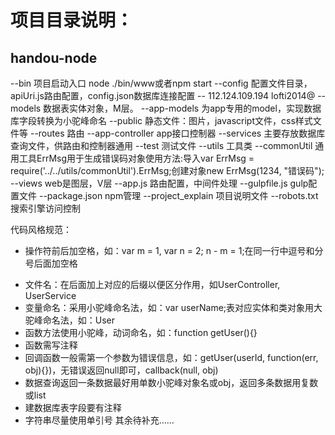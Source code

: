 项目目录说明：
============
handou-node
------------
  --bin             项目启动入口 node ./bin/www或者npm start
  --config          配置文件目录，apiUri.js路由配置，config.json数据库连接配置
    -- 112.124.109.194 lofti2014@
  --models          数据表实体对象，M层。
    --app-models    为app专用的model，实现数据库字段转换为小驼峰命名
  --public          静态文件：图片，javascript文件，css样式文件等
  --routes          路由
    --app-controller  app接口控制器
  --services        主要存放数据库查询文件，供路由和控制器通用
  --test            测试文件
  --utils           工具类
    --commonUtil    通用工具ErrMsg用于生成错误码对象使用方法:导入var ErrMsg = require('../../utils/commonUtil').ErrMsg;创建对象new ErrMsg(1234, "错误码");
  --views           web是图层，V层
  --app.js          路由配置，中间件处理
  --gulpfile.js     gulp配置文件
  --package.json    npm管理
  --project_explain  项目说明文件
  --robots.txt      搜索引擎访问控制

代码风格规范：

* 操作符前后加空格，如：var m = 1, var n = 2; n - m = 1;在同一行中逗号和分号后面加空格
- 文件名：在后面加上对应的后缀以便区分作用，如UserController, UserService
- 变量命名：采用小驼峰命名法，如：var userName;表对应实体和类对象用大驼峰命名法，如：User
- 函数方法使用小驼峰，动词命名，如：function getUser(){}
- 函数需写注释
- 回调函数一般需第一个参数为错误信息，如：getUser(userId, function(err, obj){})，无错误返回null即可，callback(null, obj)
- 数据查询返回一条数据最好用单数小驼峰对象名或obj，返回多条数据用复数或list
- 建数据库表字段要有注释
- 字符串尽量使用单引号
其余待补充……

